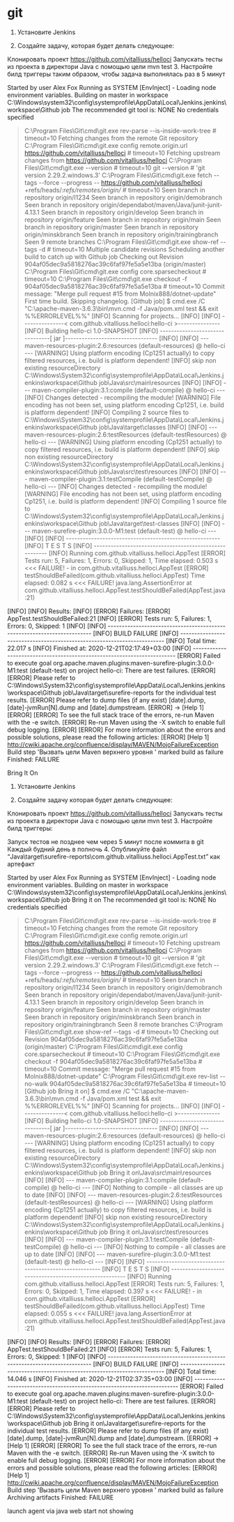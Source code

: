 # git
1. Установите Jenkins

2. Создайте задачу, которая будет делать следующее:

Клонировать проект https://github.com/vitalliuss/helloci
Запускать тесты из проекта в директори Java с помощью цели mvn test
3. Настройте билд триггеры таким образом, чтобы задача выполнялась раз в 5 минут

Started by user Alex Fox
Running as SYSTEM
[EnvInject] - Loading node environment variables.
Building on master in workspace C:\Windows\system32\config\systemprofile\AppData\Local\Jenkins\.jenkins\workspace\Github job
The recommended git tool is: NONE
No credentials specified
 > C:\Program Files\Git\cmd\git.exe rev-parse --is-inside-work-tree # timeout=10
Fetching changes from the remote Git repository
 > C:\Program Files\Git\cmd\git.exe config remote.origin.url https://github.com/vitalliuss/helloci # timeout=10
Fetching upstream changes from https://github.com/vitalliuss/helloci
 > C:\Program Files\Git\cmd\git.exe --version # timeout=10
 > git --version # 'git version 2.29.2.windows.3'
 > C:\Program Files\Git\cmd\git.exe fetch --tags --force --progress -- https://github.com/vitalliuss/helloci +refs/heads/*:refs/remotes/origin/* # timeout=10
Seen branch in repository origin/I1234
Seen branch in repository origin/demobranch
Seen branch in repository origin/dependabot/maven/Java/junit-junit-4.13.1
Seen branch in repository origin/develop
Seen branch in repository origin/feature
Seen branch in repository origin/main
Seen branch in repository origin/master
Seen branch in repository origin/minskbranch
Seen branch in repository origin/trainingbranch
Seen 9 remote branches
 > C:\Program Files\Git\cmd\git.exe show-ref --tags -d # timeout=10
Multiple candidate revisions
Scheduling another build to catch up with Github job
Checking out Revision 904af05dec9a5818276ac39c6faf97fe5a5e13ba (origin/master)
 > C:\Program Files\Git\cmd\git.exe config core.sparsecheckout # timeout=10
 > C:\Program Files\Git\cmd\git.exe checkout -f 904af05dec9a5818276ac39c6faf97fe5a5e13ba # timeout=10
Commit message: "Merge pull request #15 from Molnix888/dotnet-update"
First time build. Skipping changelog.
[Github job] $ cmd.exe /C "C:\apache-maven-3.6.3\bin\mvn.cmd -f Java/pom.xml test && exit %%ERRORLEVEL%%"
[INFO] Scanning for projects...
[INFO] 
[INFO] ---------------< com.github.vitalliuss.helloci:hello-ci >---------------
[INFO] Building hello-ci 1.0-SNAPSHOT
[INFO] --------------------------------[ jar ]---------------------------------
[INFO] 
[INFO] --- maven-resources-plugin:2.6:resources (default-resources) @ hello-ci ---
[WARNING] Using platform encoding (Cp1251 actually) to copy filtered resources, i.e. build is platform dependent!
[INFO] skip non existing resourceDirectory C:\Windows\System32\config\systemprofile\AppData\Local\Jenkins\.jenkins\workspace\Github job\Java\src\main\resources
[INFO] 
[INFO] --- maven-compiler-plugin:3.1:compile (default-compile) @ hello-ci ---
[INFO] Changes detected - recompiling the module!
[WARNING] File encoding has not been set, using platform encoding Cp1251, i.e. build is platform dependent!
[INFO] Compiling 2 source files to C:\Windows\System32\config\systemprofile\AppData\Local\Jenkins\.jenkins\workspace\Github job\Java\target\classes
[INFO] 
[INFO] --- maven-resources-plugin:2.6:testResources (default-testResources) @ hello-ci ---
[WARNING] Using platform encoding (Cp1251 actually) to copy filtered resources, i.e. build is platform dependent!
[INFO] skip non existing resourceDirectory C:\Windows\System32\config\systemprofile\AppData\Local\Jenkins\.jenkins\workspace\Github job\Java\src\test\resources
[INFO] 
[INFO] --- maven-compiler-plugin:3.1:testCompile (default-testCompile) @ hello-ci ---
[INFO] Changes detected - recompiling the module!
[WARNING] File encoding has not been set, using platform encoding Cp1251, i.e. build is platform dependent!
[INFO] Compiling 1 source file to C:\Windows\System32\config\systemprofile\AppData\Local\Jenkins\.jenkins\workspace\Github job\Java\target\test-classes
[INFO] 
[INFO] --- maven-surefire-plugin:3.0.0-M1:test (default-test) @ hello-ci ---
[INFO] 
[INFO] -------------------------------------------------------
[INFO]  T E S T S
[INFO] -------------------------------------------------------
[INFO] Running com.github.vitalliuss.helloci.AppTest
[ERROR] Tests run: 5, Failures: 1, Errors: 0, Skipped: 1, Time elapsed: 0.503 s <<< FAILURE! - in com.github.vitalliuss.helloci.AppTest
[ERROR] testShouldBeFailed(com.github.vitalliuss.helloci.AppTest)  Time elapsed: 0.082 s  <<< FAILURE!
java.lang.AssertionError
	at com.github.vitalliuss.helloci.AppTest.testShouldBeFailed(AppTest.java:21)

[INFO] 
[INFO] Results:
[INFO] 
[ERROR] Failures: 
[ERROR]   AppTest.testShouldBeFailed:21
[INFO] 
[ERROR] Tests run: 5, Failures: 1, Errors: 0, Skipped: 1
[INFO] 
[INFO] ------------------------------------------------------------------------
[INFO] BUILD FAILURE
[INFO] ------------------------------------------------------------------------
[INFO] Total time:  22.017 s
[INFO] Finished at: 2020-12-21T02:17:49+03:00
[INFO] ------------------------------------------------------------------------
[ERROR] Failed to execute goal org.apache.maven.plugins:maven-surefire-plugin:3.0.0-M1:test (default-test) on project hello-ci: There are test failures.
[ERROR] 
[ERROR] Please refer to C:\Windows\System32\config\systemprofile\AppData\Local\Jenkins\.jenkins\workspace\Github job\Java\target\surefire-reports for the individual test results.
[ERROR] Please refer to dump files (if any exist) [date].dump, [date]-jvmRun[N].dump and [date].dumpstream.
[ERROR] -> [Help 1]
[ERROR] 
[ERROR] To see the full stack trace of the errors, re-run Maven with the -e switch.
[ERROR] Re-run Maven using the -X switch to enable full debug logging.
[ERROR] 
[ERROR] For more information about the errors and possible solutions, please read the following articles:
[ERROR] [Help 1] http://cwiki.apache.org/confluence/display/MAVEN/MojoFailureException
Build step 'Вызвать цели Maven верхнего уровня  ' marked build as failure
Finished: FAILURE







Bring It On 
1. Установите Jenkins

2. Создайте задачу которая будет делать следующее:

Клонировать проект https://github.com/vitalliuss/helloci
Запускать тесты из проекта в директори Java с помощью цели mvn test
3. Настройте билд триггеры:

Запуск тестов не позднее чем через 5 минут после коммита в git
Каждый будний день в полночь
4. Опубликуйте файл “Java\target\surefire-reports\com.github.vitalliuss.helloci.AppTest.txt” как артефакт

Started by user Alex Fox
Running as SYSTEM
[EnvInject] - Loading node environment variables.
Building on master in workspace C:\Windows\system32\config\systemprofile\AppData\Local\Jenkins\.jenkins\workspace\Github job Bring it on
The recommended git tool is: NONE
No credentials specified
 > C:\Program Files\Git\cmd\git.exe rev-parse --is-inside-work-tree # timeout=10
Fetching changes from the remote Git repository
 > C:\Program Files\Git\cmd\git.exe config remote.origin.url https://github.com/vitalliuss/helloci # timeout=10
Fetching upstream changes from https://github.com/vitalliuss/helloci
 > C:\Program Files\Git\cmd\git.exe --version # timeout=10
 > git --version # 'git version 2.29.2.windows.3'
 > C:\Program Files\Git\cmd\git.exe fetch --tags --force --progress -- https://github.com/vitalliuss/helloci +refs/heads/*:refs/remotes/origin/* # timeout=10
Seen branch in repository origin/I1234
Seen branch in repository origin/demobranch
Seen branch in repository origin/dependabot/maven/Java/junit-junit-4.13.1
Seen branch in repository origin/develop
Seen branch in repository origin/feature
Seen branch in repository origin/master
Seen branch in repository origin/minskbranch
Seen branch in repository origin/trainingbranch
Seen 8 remote branches
 > C:\Program Files\Git\cmd\git.exe show-ref --tags -d # timeout=10
Checking out Revision 904af05dec9a5818276ac39c6faf97fe5a5e13ba (origin/master)
 > C:\Program Files\Git\cmd\git.exe config core.sparsecheckout # timeout=10
 > C:\Program Files\Git\cmd\git.exe checkout -f 904af05dec9a5818276ac39c6faf97fe5a5e13ba # timeout=10
Commit message: "Merge pull request #15 from Molnix888/dotnet-update"
 > C:\Program Files\Git\cmd\git.exe rev-list --no-walk 904af05dec9a5818276ac39c6faf97fe5a5e13ba # timeout=10
[Github job Bring it on] $ cmd.exe /C "C:\apache-maven-3.6.3\bin\mvn.cmd -f Java/pom.xml test && exit %%ERRORLEVEL%%"
[INFO] Scanning for projects...
[INFO] 
[INFO] ---------------< com.github.vitalliuss.helloci:hello-ci >---------------
[INFO] Building hello-ci 1.0-SNAPSHOT
[INFO] --------------------------------[ jar ]---------------------------------
[INFO] 
[INFO] --- maven-resources-plugin:2.6:resources (default-resources) @ hello-ci ---
[WARNING] Using platform encoding (Cp1251 actually) to copy filtered resources, i.e. build is platform dependent!
[INFO] skip non existing resourceDirectory C:\Windows\System32\config\systemprofile\AppData\Local\Jenkins\.jenkins\workspace\Github job Bring it on\Java\src\main\resources
[INFO] 
[INFO] --- maven-compiler-plugin:3.1:compile (default-compile) @ hello-ci ---
[INFO] Nothing to compile - all classes are up to date
[INFO] 
[INFO] --- maven-resources-plugin:2.6:testResources (default-testResources) @ hello-ci ---
[WARNING] Using platform encoding (Cp1251 actually) to copy filtered resources, i.e. build is platform dependent!
[INFO] skip non existing resourceDirectory C:\Windows\System32\config\systemprofile\AppData\Local\Jenkins\.jenkins\workspace\Github job Bring it on\Java\src\test\resources
[INFO] 
[INFO] --- maven-compiler-plugin:3.1:testCompile (default-testCompile) @ hello-ci ---
[INFO] Nothing to compile - all classes are up to date
[INFO] 
[INFO] --- maven-surefire-plugin:3.0.0-M1:test (default-test) @ hello-ci ---
[INFO] 
[INFO] -------------------------------------------------------
[INFO]  T E S T S
[INFO] -------------------------------------------------------
[INFO] Running com.github.vitalliuss.helloci.AppTest
[ERROR] Tests run: 5, Failures: 1, Errors: 0, Skipped: 1, Time elapsed: 0.397 s <<< FAILURE! - in com.github.vitalliuss.helloci.AppTest
[ERROR] testShouldBeFailed(com.github.vitalliuss.helloci.AppTest)  Time elapsed: 0.055 s  <<< FAILURE!
java.lang.AssertionError
	at com.github.vitalliuss.helloci.AppTest.testShouldBeFailed(AppTest.java:21)

[INFO] 
[INFO] Results:
[INFO] 
[ERROR] Failures: 
[ERROR]   AppTest.testShouldBeFailed:21
[INFO] 
[ERROR] Tests run: 5, Failures: 1, Errors: 0, Skipped: 1
[INFO] 
[INFO] ------------------------------------------------------------------------
[INFO] BUILD FAILURE
[INFO] ------------------------------------------------------------------------
[INFO] Total time:  14.046 s
[INFO] Finished at: 2020-12-21T02:37:35+03:00
[INFO] ------------------------------------------------------------------------
[ERROR] Failed to execute goal org.apache.maven.plugins:maven-surefire-plugin:3.0.0-M1:test (default-test) on project hello-ci: There are test failures.
[ERROR] 
[ERROR] Please refer to C:\Windows\System32\config\systemprofile\AppData\Local\Jenkins\.jenkins\workspace\Github job Bring it on\Java\target\surefire-reports for the individual test results.
[ERROR] Please refer to dump files (if any exist) [date].dump, [date]-jvmRun[N].dump and [date].dumpstream.
[ERROR] -> [Help 1]
[ERROR] 
[ERROR] To see the full stack trace of the errors, re-run Maven with the -e switch.
[ERROR] Re-run Maven using the -X switch to enable full debug logging.
[ERROR] 
[ERROR] For more information about the errors and possible solutions, please read the following articles:
[ERROR] [Help 1] http://cwiki.apache.org/confluence/display/MAVEN/MojoFailureException
Build step 'Вызвать цели Maven верхнего уровня  ' marked build as failure
Archiving artifacts
Finished: FAILURE


launch agent via java web start not showing
